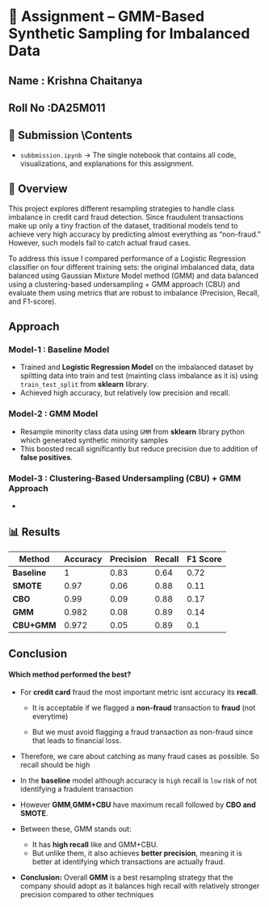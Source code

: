 # 📘 Assignment – GMM-Based Synthetic Sampling for Imbalanced Data

## Name : Krishna Chaitanya
## Roll No :DA25M011

## 📂 Submission \Contents
- `subbmission.ipynb` → The single notebook that contains all code, visualizations, and explanations for this assignment.

## 📌 Overview

This project explores different resampling strategies to handle class imbalance in credit card fraud detection. Since fraudulent transactions make up only a tiny fraction of the dataset, traditional models tend to achieve very high accuracy by predicting almost everything as “non-fraud.” However, such models fail to catch actual fraud cases. 

To address this issue I compared performance of a Logistic Regression classifier on four different training sets: the original imbalanced data, data balanced using Gaussian Mixture Model method (GMM) and data balanced using a clustering-based undersampling + GMM approach (CBU) and evaluate them using metrics that are robust to imbalance (Precision, Recall, and F1-score).

## Approach 

### Model-1 : Baseline Model
- Trained and **Logistic Regression Model** on the imbalanced dataset by spiltting data into train and test (mainting class imbalance as it is) using `train_test_split` from **sklearn** library.
- Achieved high accuracy, but relatively low precision and recall.

### Model-2 : GMM Model
- Resample minority class data using `GMM` from **sklearn** library python which generated synthetic minority samples
- This boosted recall significantly but reduce precision due to addition of **false positives**.

### Model-3 : Clustering-Based Undersampling (CBU) + GMM Approach
- 

## 📊 Results
| Method       | Accuracy | Precision | Recall | F1 Score |
|--------------|----------|-----------|--------|----------|
| **Baseline** | 1        | 0.83      | 0.64   | 0.72     |
| **SMOTE**    | 0.97     | 0.06      | 0.88   | 0.11     |
| **CBO**      | 0.99     | 0.09      | 0.88   | 0.17     |
| **GMM**      | 0.982    | 0.08      | 0.89   | 0.14     |
| **CBU+GMM**  | 0.972    | 0.05      | 0.89   | 0.1      |


## Conclusion

#### Which method performed the best?

- For **credit card** fraud the most important metric isnt accuracy its **recall**.

    - It is acceptable if we flagged a **non-fraud** transaction to **fraud** (not everytime) 

    - But we must avoid flagging a fraud transaction as non-fraud since that leads to financial loss.

- Therefore, we care about catching as many fraud cases as possible. So recall should be high

- In the **baseline** model although accuracy is `high` recall is `low` risk of not identifying a fradulent transaction

- However **GMM**,**GMM+CBU** have maximum recall followed by **CBO and SMOTE**. 

- Between these, GMM stands out:
    - It has **high recall** like  and GMM+CBU.
    - But unlike them, it also achieves **better precision**, meaning it is better at identifying which transactions are actually fraud.

- **Conclusion:** Overall **GMM** is a best resampling strategy that the company should adopt as it balances high recall with relatively stronger precision compared to other techniques
